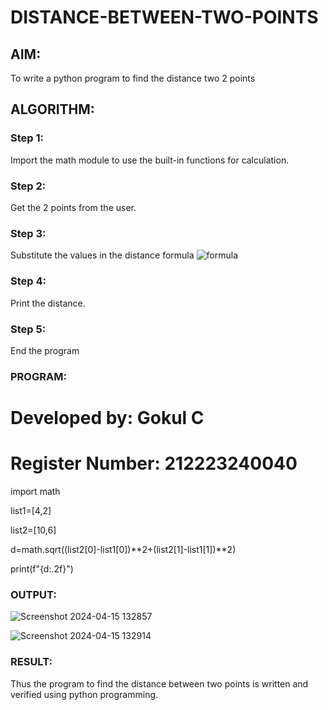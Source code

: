 # DISTANCE-BETWEEN-TWO-POINTS

## AIM:
To write a python program to find the distance two 2 points
## ALGORITHM:
### Step 1: 
Import the math module to use the built-in functions for calculation.

### Step 2:
Get the 2 points from the user.

### Step 3: 
Substitute the values in the distance formula  ![formula](/formula.JPG)

### Step 4: 
Print the distance.

### Step 5: 
End the program

### PROGRAM:

# Developed by: Gokul C 

# Register Number: 212223240040

import math

list1=[4,2]

list2=[10,6]

d=math.sqrt((list2[0]-list1[0])**2+(list2[1]-list1[1])**2)

print(f"{d:.2f}")



### OUTPUT:
![Screenshot 2024-04-15 132857](https://github.com/Gokul1410/DISTANCE-BETWEEN-TWO-POINTS/assets/153058321/d6371605-5efb-40b2-ba02-ff965f3c5d00)

![Screenshot 2024-04-15 132914](https://github.com/Gokul1410/DISTANCE-BETWEEN-TWO-POINTS/assets/153058321/d73f1608-146c-4baf-a70b-607975dd8e98)


### RESULT:
Thus the program to find the distance between two points is written and verified using python programming.
